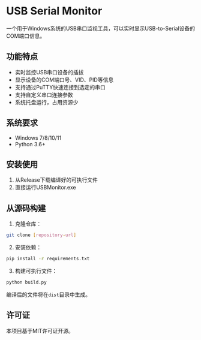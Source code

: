 # USB Serial Monitor

一个用于Windows系统的USB串口监视工具，可以实时显示USB-to-Serial设备的COM端口信息。

## 功能特点

- 实时监控USB串口设备的插拔
- 显示设备的COM端口号、VID、PID等信息
- 支持通过PuTTY快速连接到选定的串口
- 支持自定义串口连接参数
- 系统托盘运行，占用资源少

## 系统要求

- Windows 7/8/10/11
- Python 3.6+

## 安装使用

1. 从Release下载编译好的可执行文件
2. 直接运行USBMonitor.exe

## 从源码构建

1. 克隆仓库：
```bash
git clone [repository-url]
```

2. 安装依赖：
```bash
pip install -r requirements.txt
```

3. 构建可执行文件：
```bash
python build.py
```

编译后的文件将在`dist`目录中生成。

## 许可证

本项目基于MIT许可证开源。
